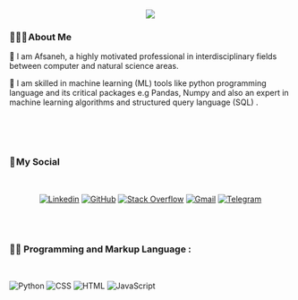 <h1 align="center">
    <img src="https://readme-typing-svg.herokuapp.com/?lines=Welcome,+There!+👋;I'm+Afsaneh+Shamsaddini;I'm+happy+to+meet+you,+my+dear!&center=true&font=Vazirmatn&weight=800&duration=3000&pause=1000&height=100&width=500&color=FDC435&size=30">
</h1>


### 👨🏻‍🦱 About Me 

💎 I am Afsaneh, a highly motivated professional in interdisciplinary fields between computer and natural science areas. 
<br>  

💎 I am skilled in machine learning (ML) tools like python programming language and its critical packages e.g Pandas, Numpy and also an expert in machine learning algorithms and structured query language (SQL) .


<br>  
<br>  
<br>  


### 📌 My Social
<br>  

<div align="center">
    
[![Linkedin](https://img.shields.io/badge/LinkedIn-0A66C2?logo=Linkedin&logoColor=white&style=for-the-badge)](https://www.linkedin.com/in/afsaneh-shamsaddini)
[![GitHub](https://img.shields.io/badge/GitHub-181717?logo=GitHub&logoColor=white&style=for-the-badge)](https://github.com/AfsanehShamsaddini)
[![Stack Overflow](https://img.shields.io/badge/Stack&nbsp;Overflow-F58025?logo=StackOverflow&logoColor=white&style=for-the-badge)](https://stackoverflow.com/users/21097360/a-shamsaddini)
[![Gmail](https://img.shields.io/badge/Gmail-EA4335?logo=Gmail&logoColor=white&style=for-the-badge)](mailto:shamsaddini.af@gmail.com)
[![Telegram](https://img.shields.io/badge/Telegram-229ED9?logo=Telegram&logoColor=white&style=for-the-badge)](https://t.me/a_shamsaddini)
    
</div>

<br>  
<br> 

### 👨‍💻 Programming and Markup Language :
<br>  

![Python](https://img.shields.io/badge/PYTHON-777BB4?logo=PYTHON&logoColor=white&style=for-the-badge)
![CSS](https://img.shields.io/badge/CSS-1572B6?logo=CSS&logoColor=white&style=for-the-badge)
![HTML](https://img.shields.io/badge/HTML-E34F26?logo=HTML&logoColor=white&style=for-the-badge)
![JavaScript](https://img.shields.io/badge/JavaScript-F7DF1E?logo=JavaScript&logoColor=black&style=for-the-badge)

<!-- BLOG-POST-LIST:START -->
<!-- BLOG-POST-LIST:END -->

